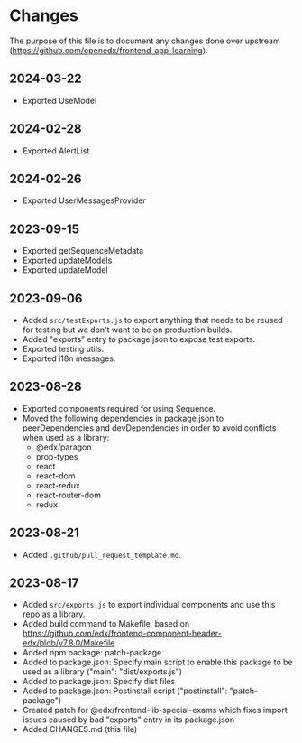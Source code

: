 # Changes

The purpose of this file is to document any changes done over upstream (https://github.com/openedx/frontend-app-learning).

## 2024-03-22

- Exported UseModel

## 2024-02-28

- Exported AlertList

## 2024-02-26

- Exported UserMessagesProvider

## 2023-09-15

- Exported getSequenceMetadata
- Exported updateModels
- Exported updateModel

## 2023-09-06

- Added `src/testExports.js` to export anything that needs to be reused for testing but we don't want to be on production builds.
- Added "exports" entry to package.json to expose test exports.
- Exported testing utils.
- Exported i18n messages.

## 2023-08-28

- Exported components required for using Sequence.
- Moved the following dependencies in package.json to peerDependencies and devDependencies in order to avoid conflicts when used as a library:
  - @edx/paragon
  - prop-types
  - react
  - react-dom
  - react-redux
  - react-router-dom
  - redux

## 2023-08-21

- Added `.github/pull_request_template.md`.

## 2023-08-17

- Added `src/exports.js` to export individual components and use this repo as a library.
- Added build command to Makefile, based on https://github.com/edx/frontend-component-header-edx/blob/v7.8.0/Makefile
- Added npm package: patch-package
- Added to package.json: Specify main script to enable this package to be used as a library ("main": "dist/exports.js")
- Added to package.json: Specify dist files
- Added to package.json: Postinstall script ("postinstall": "patch-package")
- Created patch for @edx/frontend-lib-special-exams which fixes import issues caused by bad "exports" entry in its package.json
- Added CHANGES.md (this file)

